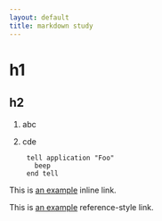 ```yaml
---
layout: default
title: markdown study
---
```


[id]: http://example.com/  "Optional Title Here"

<link rel="stylesheet" href="style.css">

# h1
## h2

1. abc
2. cde  

        tell application "Foo"
          beep
        end tell

This is [an example](http://examlple.com/ "title") inline link.

This is [an example][id] reference-style link.

